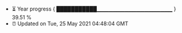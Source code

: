 - ⏳ Year progress { ███████████▁▁▁▁▁▁▁▁▁▁▁▁▁▁▁▁▁▁▁ } 39.51 %
- ⏰ Updated on Tue, 25 May 2021 04:48:04 GMT

